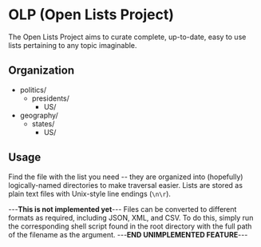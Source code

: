 # OLP (Open Lists Project)

The Open Lists Project aims to curate complete, up-to-date, easy to use lists pertaining to any topic imaginable. 

## Organization

* politics/
  * presidents/
    * US/
* geography/
  * states/
    * US/

## Usage

Find the file with the list you need -- they are organized into (hopefully) logically-named directories to make traversal easier. Lists are stored as plain text files with Unix-style line endings (`\n\r`).

---**This is not implemented yet**---
Files can be converted to different formats as required, including JSON, XML, and CSV. To do this, simply run the corresponding shell script found in the root directory with the full path of the filename as the argument.
---**END UNIMPLEMENTED FEATURE**---
